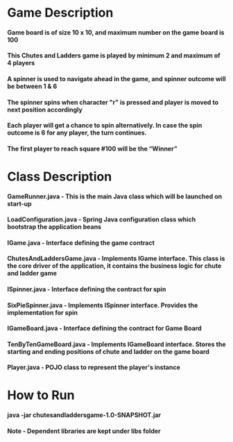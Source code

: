 # Game Description
#### Game board is of size 10 x 10, and maximum number on the game board is 100
#### This Chutes and Ladders game is played by minimum 2 and maximum of 4 players
#### A spinner is used to navigate ahead in the game, and spinner outcome will be between 1 & 6
#### The spinner spins when character "r" is pressed and player is moved to next position accordingly
#### Each player will get a chance to spin alternatively. In case the spin outcome is 6 for any player, the turn continues.
#### The first player to reach square #100 will be the “Winner”


# Class Description
#### GameRunner.java  - This is the main Java class which will be launched on start-up
#### LoadConfiguration.java - Spring Java configuration class which bootstrap the application beans
#### IGame.java - Interface defining the game contract
#### ChutesAndLaddersGame.java - Implements IGame interface. This class is the core driver of the application, it contains the business logic for chute and ladder game
#### ISpinner.java - Interface defining the contract for spin
#### SixPieSpinner.java - Implements ISpinner interface. Provides the implementation for spin
#### IGameBoard.java - Interface defining the contract for Game Board
#### TenByTenGameBoard.java - Implements IGameBoard interface. Stores the starting and ending positions of chute and ladder on the game board
#### Player.java - POJO class to represent the player's instance


# How to Run
#### java -jar chutesandladdersgame-1.0-SNAPSHOT.jar
#### Note - Dependent libraries are kept under libs folder
